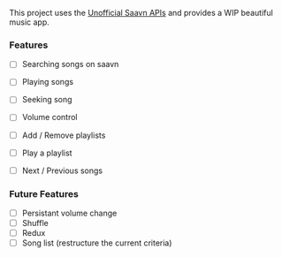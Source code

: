 This project uses the [Unofficial Saavn APIs](https://github.com/thefallenmerc/saavn-pru-server) and provides a WIP beautiful music app.

### Features

- [ ] Searching songs on saavn
- [ ] Playing songs
- [ ] Seeking song
- [ ] Volume control
- [ ] Add / Remove playlists
- [ ] Play a playlist
- [ ] Next / Previous songs



### Future Features
- [ ] Persistant volume change 
- [ ] Shuffle
- [ ] Redux
- [ ] Song list (restructure the current criteria)